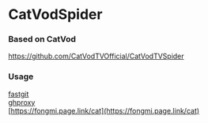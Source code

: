 # CatVodSpider

### Based on CatVod

https://github.com/CatVodTVOfficial/CatVodTVSpider

### Usage

[fastgit](https://raw.fastgit.org/FongMi/CatVodSpider/main/json/config.json)  
[ghproxy](https://ghproxy.com/https://raw.githubusercontent.com/FongMi/CatVodSpider/main/json/config.json)  
[https://fongmi.page.link/cat](https://fongmi.page.link/cat)  
